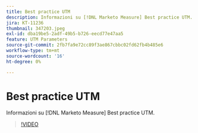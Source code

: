 ```yaml
---
title: Best practice UTM
description: Informazioni su [!DNL Marketo Measure] Best practice UTM.
jira: KT-11236
thumbnail: 347203.jpeg
exl-id: dba19be5-2adf-49b5-b726-eecd77e47aa5
feature: UTM Parameters
source-git-commit: 2fb7fa9e72cc89f3ae867cbbc02fd62fb4b485e6
workflow-type: tm+mt
source-wordcount: '16'
ht-degree: 0%

---
```


# Best practice UTM

Informazioni su [!DNL Marketo Measure] Best practice UTM.

>[!VIDEO](https://video.tv.adobe.com/v/347203/?quality=12&learn=on)
